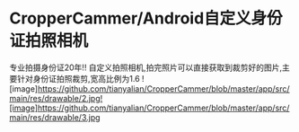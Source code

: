 # CropperCammer/Android自定义身份证拍照相机 
专业拍摄身份证20年!!
自定义拍照相机,拍完照片可以直接获取到裁剪好的图片,主要针对身份证拍照裁剪,宽高比例为1.6
![image]https://github.com/tianyalian/CropperCammer/blob/master/app/src/main/res/drawable/2.jpg![image]https://github.com/tianyalian/CropperCammer/blob/master/app/src/main/res/drawable/3.jpg


